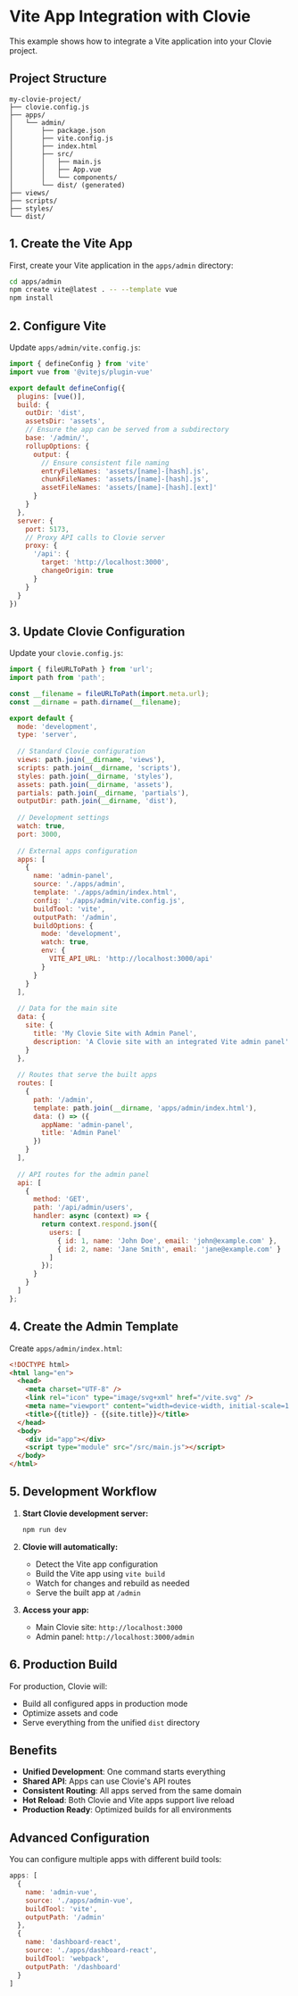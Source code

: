 # Vite App Integration with Clovie

This example shows how to integrate a Vite application into your Clovie project.

## Project Structure

```
my-clovie-project/
├── clovie.config.js
├── apps/
│   └── admin/
│       ├── package.json
│       ├── vite.config.js
│       ├── index.html
│       ├── src/
│       │   ├── main.js
│       │   ├── App.vue
│       │   └── components/
│       └── dist/ (generated)
├── views/
├── scripts/
├── styles/
└── dist/
```

## 1. Create the Vite App

First, create your Vite application in the `apps/admin` directory:

```bash
cd apps/admin
npm create vite@latest . -- --template vue
npm install
```

## 2. Configure Vite

Update `apps/admin/vite.config.js`:

```javascript
import { defineConfig } from 'vite'
import vue from '@vitejs/plugin-vue'

export default defineConfig({
  plugins: [vue()],
  build: {
    outDir: 'dist',
    assetsDir: 'assets',
    // Ensure the app can be served from a subdirectory
    base: '/admin/',
    rollupOptions: {
      output: {
        // Ensure consistent file naming
        entryFileNames: 'assets/[name]-[hash].js',
        chunkFileNames: 'assets/[name]-[hash].js',
        assetFileNames: 'assets/[name]-[hash].[ext]'
      }
    }
  },
  server: {
    port: 5173,
    // Proxy API calls to Clovie server
    proxy: {
      '/api': {
        target: 'http://localhost:3000',
        changeOrigin: true
      }
    }
  }
})
```

## 3. Update Clovie Configuration

Update your `clovie.config.js`:

```javascript
import { fileURLToPath } from 'url';
import path from 'path';

const __filename = fileURLToPath(import.meta.url);
const __dirname = path.dirname(__filename);

export default {
  mode: 'development',
  type: 'server',
  
  // Standard Clovie configuration
  views: path.join(__dirname, 'views'),
  scripts: path.join(__dirname, 'scripts'), 
  styles: path.join(__dirname, 'styles'),
  assets: path.join(__dirname, 'assets'),
  partials: path.join(__dirname, 'partials'),
  outputDir: path.join(__dirname, 'dist'),
  
  // Development settings
  watch: true,
  port: 3000,
  
  // External apps configuration
  apps: [
    {
      name: 'admin-panel',
      source: './apps/admin',
      template: './apps/admin/index.html',
      config: './apps/admin/vite.config.js',
      buildTool: 'vite',
      outputPath: '/admin',
      buildOptions: {
        mode: 'development',
        watch: true,
        env: {
          VITE_API_URL: 'http://localhost:3000/api'
        }
      }
    }
  ],
  
  // Data for the main site
  data: {
    site: {
      title: 'My Clovie Site with Admin Panel',
      description: 'A Clovie site with an integrated Vite admin panel'
    }
  },
  
  // Routes that serve the built apps
  routes: [
    {
      path: '/admin',
      template: path.join(__dirname, 'apps/admin/index.html'),
      data: () => ({ 
        appName: 'admin-panel',
        title: 'Admin Panel'
      })
    }
  ],
  
  // API routes for the admin panel
  api: [
    {
      method: 'GET',
      path: '/api/admin/users',
      handler: async (context) => {
        return context.respond.json({
          users: [
            { id: 1, name: 'John Doe', email: 'john@example.com' },
            { id: 2, name: 'Jane Smith', email: 'jane@example.com' }
          ]
        });
      }
    }
  ]
};
```

## 4. Create the Admin Template

Create `apps/admin/index.html`:

```html
<!DOCTYPE html>
<html lang="en">
  <head>
    <meta charset="UTF-8" />
    <link rel="icon" type="image/svg+xml" href="/vite.svg" />
    <meta name="viewport" content="width=device-width, initial-scale=1.0" />
    <title>{{title}} - {{site.title}}</title>
  </head>
  <body>
    <div id="app"></div>
    <script type="module" src="/src/main.js"></script>
  </body>
</html>
```

## 5. Development Workflow

1. **Start Clovie development server:**
   ```bash
   npm run dev
   ```

2. **Clovie will automatically:**
   - Detect the Vite app configuration
   - Build the Vite app using `vite build`
   - Watch for changes and rebuild as needed
   - Serve the built app at `/admin`

3. **Access your app:**
   - Main Clovie site: `http://localhost:3000`
   - Admin panel: `http://localhost:3000/admin`

## 6. Production Build

For production, Clovie will:
- Build all configured apps in production mode
- Optimize assets and code
- Serve everything from the unified `dist` directory

## Benefits

- **Unified Development**: One command starts everything
- **Shared API**: Apps can use Clovie's API routes
- **Consistent Routing**: All apps served from the same domain
- **Hot Reload**: Both Clovie and Vite apps support live reload
- **Production Ready**: Optimized builds for all environments

## Advanced Configuration

You can configure multiple apps with different build tools:

```javascript
apps: [
  {
    name: 'admin-vue',
    source: './apps/admin-vue',
    buildTool: 'vite',
    outputPath: '/admin'
  },
  {
    name: 'dashboard-react',
    source: './apps/dashboard-react',
    buildTool: 'webpack',
    outputPath: '/dashboard'
  }
]
```
